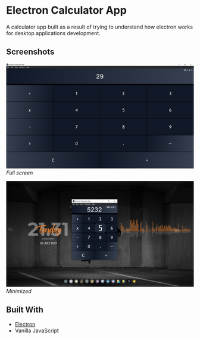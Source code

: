 # Electron Calculator App

A calculator app built as a result of trying to understand how electron works for desktop applications development. 

## Screenshots
![Calculator UI](./assets/calc_shot1.png)
*Full screen*

![Calculator UI](./assets/calc_shot2.png)
*Minimized*

## Built With
* [Electron](https://www.electronjs.org)
* Vanilla JavaScript